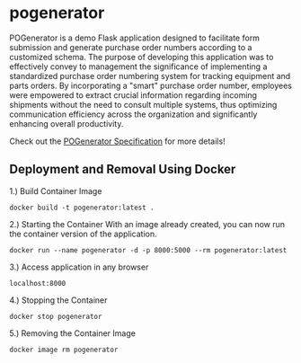 # pogenerator
POGenerator is a demo Flask application designed to facilitate form submission and generate purchase order numbers according to a customized schema. The purpose of developing this application was to effectively convey to management the significance of implementing a standardized purchase order numbering system for tracking equipment and parts orders. By incorporating a "smart" purchase order number, employees were empowered to extract crucial information regarding incoming shipments without the need to consult multiple systems, thus optimizing communication efficiency across the organization and significantly enhancing overall productivity.

Check out the [POGenerator Specification](https://github.com/tuccitj/pogenerator/blob/main/PO_Number_Specification.pdf) for more details!
## Deployment and Removal Using Docker
1.) Build Container Image

    docker build -t pogenerator:latest .

2.) Starting the Container
    With an image already created, you can now run the container version of the application.

    docker run --name pogenerator -d -p 8000:5000 --rm pogenerator:latest

3.) Access application in any browser

    localhost:8000 

4.) Stopping the Container

    docker stop pogenerator

5.) Removing the Container Image

    docker image rm pogenerator
